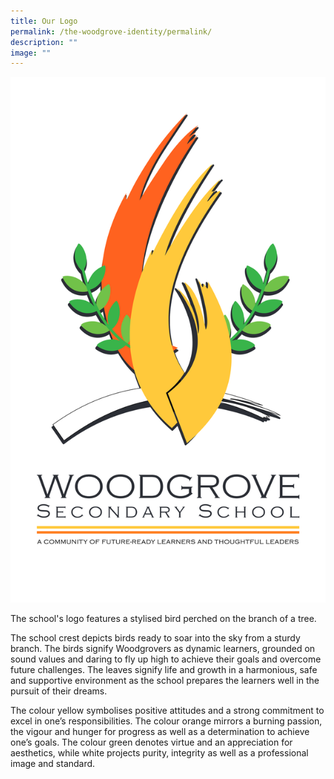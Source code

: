 ```yaml
---
title: Our Logo
permalink: /the-woodgrove-identity/permalink/
description: ""
image: ""
---
```

![](/images/WGS%20LOGO_002_high%20res_removed_background_PNG%20(2).png)

The school's logo features a stylised bird perched on the branch of a tree.

The school crest depicts birds ready to soar into the sky from a sturdy branch. The birds signify Woodgrovers as dynamic learners, grounded on sound values and daring to fly up high to achieve their goals and overcome future challenges. The leaves signify life and growth in a harmonious, safe and supportive environment as the school prepares the learners well in the pursuit of their dreams.

The colour yellow symbolises positive attitudes and a strong commitment to excel in one’s responsibilities. The colour orange mirrors a burning passion, the vigour and hunger for progress as well as a determination to achieve one’s goals. The colour green denotes virtue and an appreciation for aesthetics, while white projects purity, integrity as well as a professional image and standard.